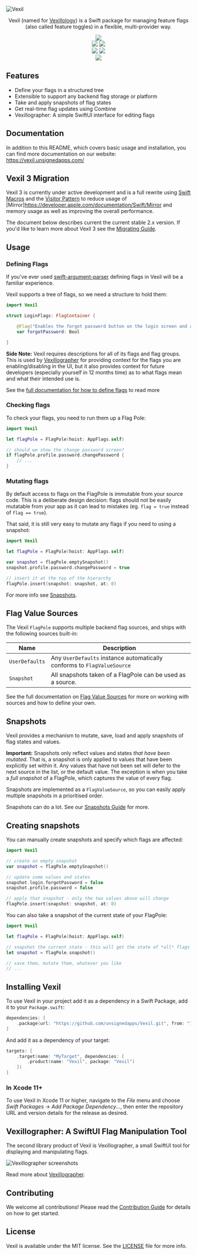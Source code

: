 ![Vexil][vexil-logo]

<p align="center">Vexil (named for <a href="https://en.wikipedia.org/wiki/Vexillology">Vexillology</a>) is a Swift package for managing feature flags <br />(also called feature toggles) in a flexible, multi-provider way.</p>

<p align="center">
	<a href="https://sonarcloud.io/dashboard?id=unsignedapps_Vexil"><img src="https://sonarcloud.io/api/project_badges/measure?project=unsignedapps_Vexil&metric=alert_status"></a>
	<!--<img src="https://github.com/unsignedapps/Vexil/workflows/%3E90%25%20Documented/badge.svg">-->
	<br />
	<img src="https://github.com/unsignedapps/Vexil/workflows/iOS%20Tests/badge.svg">
	<img src="https://github.com/unsignedapps/Vexil/workflows/macOS%20Tests/badge.svg">
	<br />
	<img src="https://github.com/unsignedapps/Vexil/workflows/tvOS%20Tests/badge.svg">
	<img src="https://github.com/unsignedapps/Vexil/workflows/watchOS%20Build%20Tests/badge.svg">
	<br />
	<img src="https://github.com/unsignedapps/Vexil/workflows/Linux%20Tests/badge.svg">

## Features

* Define your flags in a structured tree
* Extensible to support any backend flag storage or platform
* Take and apply snapshots of flag states
* Get real-time flag updates using Combine
* Vexillographer: A simple SwiftUI interface for editing flags

## Documentation

In addition to this README, which covers basic usage and installation, you can find more documentation on our website: https://vexil.unsignedapps.com/

## Vexil 3 Migration

Vexil 3 is currently under active development and is a full rewrite using
 [Swift Macros](https://docs.swift.org/swift-book/documentation/the-swift-programming-language/macros/)
and the [Visitor Pattern](https://en.wikipedia.org/wiki/Visitor_pattern) to reduce usage of
[Mirror]https://developer.apple.com/documentation/Swift/Mirror and memory usage as well as
improving the overall performance.

The document below describes current the current stable 2.x version. If you'd like to learn more about Vexil 3 see
the [Migrating Guide](https://swiftpackageindex.com/unsignedapps/vexil/v3.0.0-alpha.1/documentation/vexil/migration2-3).

## Usage

### Defining Flags

If you've ever used [swift-argument-parser][swift-argument-parser] defining flags in Vexil will be a familiar experience.

Vexil supports a tree of flags, so we need a structure to hold them:

```swift
import Vexil

struct LoginFlags: FlagContainer {

    @Flag("Enables the forgot password button on the login screen and associated flows")
    var forgotPassword: Bool

}
```

**Side Note:** Vexil requires descriptions for all of its flags and flag groups. This is used by [Vexillographer](#vexillographer-a-swiftui-flag-manipulation-tool) for providing context for the flags you are enabling/disabling in the UI, but it also provides context for future developers (especially yourself in 12 months time) as to what flags mean and what their intended use is.

See the [full documentation for how to define flags][defining-flags] to read more

### Checking flags

To check your flags, you need to run them up a Flag Pole:

```swift
import Vexil

let flagPole = FlagPole(hoist: AppFlags.self)

// should we show the change password screen?
if flagPole.profile.password.changePassword {
    // ...
}
```

### Mutating flags

By default access to flags on the FlagPole is immutable from your source code. This is a deliberate design decision: flags should not be easily mutatable from your app as it can lead to mistakes (eg. `flag = true` instead of `flag == true`).

That said, it is still very easy to mutate any flags if you need to using a snapshot:

```swift
import Vexil

let flagPole = FlagPole(hoist: AppFlags.self)

var snapshot = flagPole.emptySnapshot()
snapshot.profile.password.changePassword = true

// insert it at the top of the hierarchy
flagPole.insert(snapshot: snapshot, at: 0)
```

For more info see [Snapshots](#snapshots).

## Flag Value Sources

The Vexil `FlagPole` supports multiple backend flag sources, and ships with the following sources built-in:

| Name | Description |
|------|-------------|
| `UserDefaults` | Any `UserDefaults` instance automatically conforms to `FlagValueSource` |
| `Snapshot` | All snapshots taken of a FlagPole can be used as a source. |

See the full documentation on [Flag Value Sources][flag-value-sources] for more on working with sources and how to define your own.


## Snapshots

Vexil provides a mechanism to mutate, save, load and apply snapshots of flag states and values.

**Important:** Snapshots only reflect values and states _that have been mutated_. That is, a snapshot is only applied to values that have been explicitly set within it. Any values that have not been set will defer to the next source in the list, or the default value. The exception is when you take a _full snapshot_ of a FlagPole, which captures the value of every flag.

Snapshots are implemented as a `FlagValueSource`, so you can easily apply multiple snapshots in a prioritised order.

Snapshots can do a lot. See our [Snapshots Guide][snapshots] for more.

## Creating snapshots

You can manually create snapshots and specify which flags are affected:

```swift
import Vexil

// create an empty snapshot
var snapshot = flagPole.emptySnapshot()

// update some values and states
snapshot.login.forgotPassword = false
snapshot.profile.password = false

// apply that snapshot - only the two values above will change
flagPole.insert(snapshot: snapshot, at: 0)
```

You can also take a snapshot of the current state of your FlagPole:

```swift
import Vexil

let flagPole = FlagPole(hoist: AppFlags.self)

// snapshot the current state - this will get the state of *all* flags
let snapshot = flagPole.snapshot()

// save them, mutate them, whatever you like
// ...
```

## Installing Vexil

To use Vexil in your project add it as a dependency in a Swift Package, add it to your `Package.swift`:

```swift
dependencies: [
    .package(url: "https://github.com/unsignedapps/Vexil.git", from: "1.0.0")
]
```

And add it as a dependency of your target:

```swift
targets: [
    .target(name: "MyTarget", dependencies: [
        .product(name: "Vexil", package: "Vexil")
    ])
]
```

### In Xcode 11+

To use Vexil in Xcode 11 or higher, navigate to the _File_ menu and choose _Swift Packages_ -> _Add Package Dependency..._, then enter the repository URL and version details for the release as desired.

## Vexillographer: A SwiftUI Flag Manipulation Tool

The second library product of Vexil is Vexillographer, a small SwiftUI tool for displaying and manipulating flags.

![Vexillographer screenshots](https://github.com/unsignedapps/Vexil/raw/main/Sources/Vexillographer/Vexillographer.docc/Resources/screenshots.png)

Read more about [Vexillographer][vexillographer].

## Contributing

We welcome all contributions! Please read the [Contribution Guide](CONTRIBUTING.md) for details on how to get started.

## License

Vexil is available under the MIT license. See the [LICENSE](LICENSE) file for more info.

[vexil-logo]: .github/vexil-banner.png
[swift-argument-parser]: https://github.com/apple/swift-argument-parser

[defining-flags]: https://vexil.unsignedapps.com/documentation/vexil/definingflags
[flag-value-sources]: https://vexil.unsignedapps.com/documentation/vexil/sources/
[snapshots]: https://vexil.unsignedapps.com/documentation/vexil/snapshots/
[vexillographer]: https://vexil.unsignedapps.com/documentation/vexillographer/

